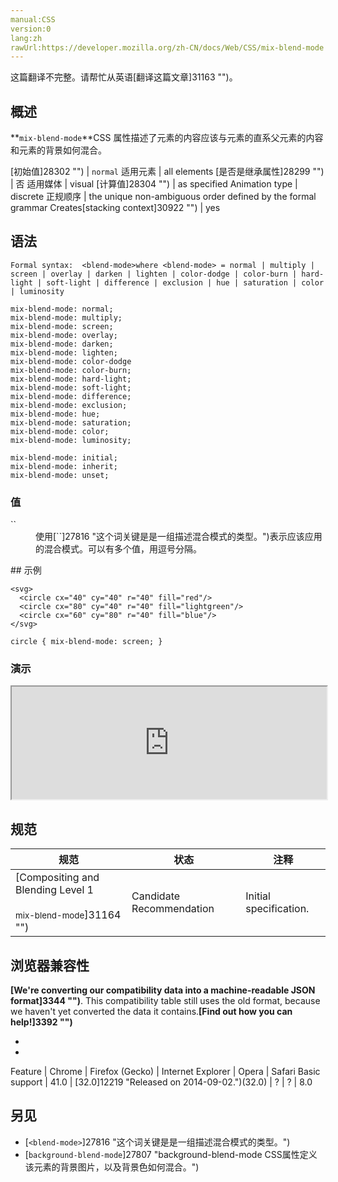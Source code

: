 ```yaml
---
manual:CSS
version:0
lang:zh
rawUrl:https://developer.mozilla.org/zh-CN/docs/Web/CSS/mix-blend-mode
---
```




这篇翻译不完整。请帮忙从英语[翻译这篇文章]31163 "")。





## 概述<a name="Summary"></a>


**`mix-blend-mode`**CSS 属性描述了元素的内容应该与元素的直系父元素的内容和元素的背景如何混合。


[初始值]28302 "") | `normal` 
适用元素 | all elements 
[是否是继承属性]28299 "") | 否 
适用媒体 | visual 
[计算值]28304 "") | as specified 
Animation type | discrete 
正规顺序 | the unique non-ambiguous order defined by the formal grammar 
Creates[stacking context]30922 "") | yes 


## 语法<a name="Syntax"></a>

```
Formal syntax:  <blend-mode>where <blend-mode> = normal | multiply | screen | overlay | darken | lighten | color-dodge | color-burn | hard-light | soft-light | difference | exclusion | hue | saturation | color | luminosity
```

```
mix-blend-mode: normal;
mix-blend-mode: multiply;
mix-blend-mode: screen;
mix-blend-mode: overlay;
mix-blend-mode: darken;
mix-blend-mode: lighten;
mix-blend-mode: color-dodge
mix-blend-mode: color-burn;
mix-blend-mode: hard-light;
mix-blend-mode: soft-light;
mix-blend-mode: difference;
mix-blend-mode: exclusion;
mix-blend-mode: hue;
mix-blend-mode: saturation;
mix-blend-mode: color;
mix-blend-mode: luminosity;

mix-blend-mode: initial;
mix-blend-mode: inherit;
mix-blend-mode: unset;
```

### 值<a name="Values"></a>
<dl><dt id=''>`<blend-mode>`</dt><dd>使用[`<blend-mode>`]27816 "<blend-mode>这个词关键是是一组描述混合模式的类型。")表示应该应用的混合模式。可以有多个值，用逗号分隔。



</dd></dl>
## 示例<a name="Examples"></a>

```
<svg>
  <circle cx="40" cy="40" r="40" fill="red"/>
  <circle cx="80" cy="40" r="40" fill="lightgreen"/>
  <circle cx="60" cy="80" r="40" fill="blue"/>
</svg>
```

```
circle { mix-blend-mode: screen; }
```

### 演示<a name="演示"></a>


<iframe src='https://mdn.mozillademos.org/zh-CN/docs/Web/CSS/Reference/mix-blend-mode$samples/Examples?revision=1179319' width='100%' height='180'></iframe>



## 规范<a name="Specifications"></a>

规范 | 状态 | 注释 
 ---  |  ---  |  ---  | 
[Compositing and Blending Level 1<br></br><small>mix-blend-mode</small>]31164 "") | Candidate Recommendation | Initial specification. 


## 浏览器兼容性<a name="Browser_compatibility"></a>


**[We&#39;re converting our compatibility data into a machine-readable JSON format]3344 "")**. This compatibility table still uses the old format, because we haven&#39;t yet converted the data it contains.**[Find out how you can help!]3392 "")**


* 
* 

Feature | Chrome | Firefox (Gecko) | Internet Explorer | Opera | Safari 
Basic support | 41.0 | [32.0]12219 "Released on 2014-09-02.")(32.0) | ? | ? | 8.0 




## 另见<a name="See_also"></a>

* [`<blend-mode>`]27816 "<blend-mode>这个词关键是是一组描述混合模式的类型。")
* [`background-blend-mode`]27807 "background-blend-mode CSS属性定义该元素的背景图片，以及背景色如何混合。")



